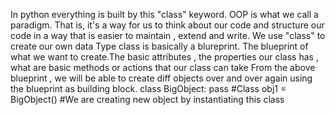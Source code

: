 In python everything is built by this "class" keyword.
OOP is what we call a paradigm. That is, it's a way for us to think about our code and structure our code in a way that is easier to maintain , extend and write.
We use "class" to create our own data Type
class is basically a blureprint. The blueprint of what we want to create.The basic attributes , the properties our class has , what are basic methods or actions that our class can take
From the above blueprint , we will be able to create diff objects over and over again using the blueprint as building block.
class BigObject: pass #Class
obj1 = BigObject() #We are creating new object by instantiating this class
